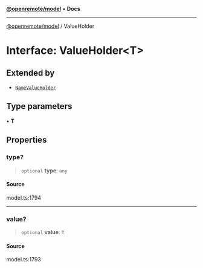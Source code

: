 [**@openremote/model**](../README.md) • **Docs**

***

[@openremote/model](../globals.md) / ValueHolder

# Interface: ValueHolder\<T\>

## Extended by

- [`NameValueHolder`](NameValueHolder.md)

## Type parameters

• **T**

## Properties

### type?

> `optional` **type**: `any`

#### Source

model.ts:1794

***

### value?

> `optional` **value**: `T`

#### Source

model.ts:1793
